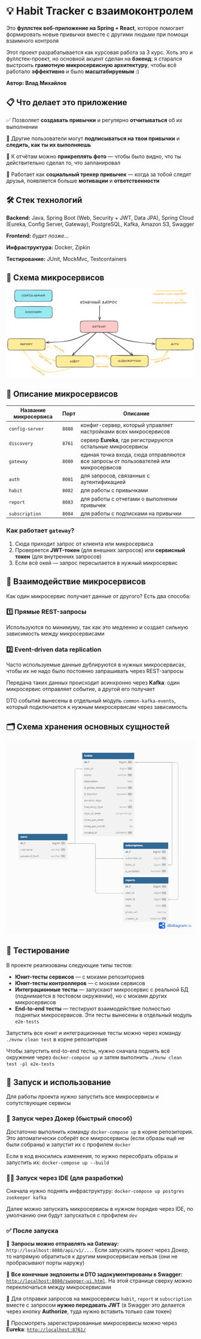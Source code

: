 # 💡 Habit Tracker с взаимоконтролем

Это **фуллстек веб-приложение на Spring + React**, которое помогает формировать новые привычки вместе с другими людьми при помощи взаимного контроля

Этот проект разрабатывается как курсовая работа за 3 курс. Хоть это и фуллстек-проект, но основной акцент сделан на **бэкенд**: я старался выстроить **грамотную микросервисную архитектуру**, чтобы всё работало **эффективно** и было **масштабируемым** :)

**Автор: Влад Михайлов**

## 📋 Что делает это приложение

✅ Позволяет **создавать привычки** и регулярно **отчитываться** об их выполнении

👀 Другие пользователи могут **подписываться на твои привычки** и **следить, как ты их выполняешь**

📸 К отчётам можно **прикреплять фото** — чтобы было видно, что ты действительно сделал то, что запланировал

🤝 Работает как **социальный трекер привычек** — когда за тобой следят друзья, появляется больше **мотивации** и **ответственности**

## 🛠️ Стек технологий

**Backend:** Java, Spring Boot (Web, Security + JWT, Data JPA), Spring Cloud (Eureka, Config Server, Gateway), PostgreSQL, Kafka, Amazon S3, Swagger

**Frontend:** _будет позже..._

**Инфраструктура:** Docker, Zipkin

**Тестирование:** JUnit, MockMvc, Testcontainers

## 📌 Схема микросервисов

![Схема микросервисов](images/microservices.png)

## 🔧 Описание микросервисов

| Название микросервиса | Порт   | Описание                                                                             |
|-----------------------|--------|--------------------------------------------------------------------------------------|
| `config-server`       | `8888` | конфиг-сервер, который управляет настройками всех микросервисов                      |
| `discovery`           | `8761` | сервер **Eureka**, где регистрируются остальные микросервисы                         |
| `gateway`             | `8080` | единая точка входа, сюда отправляются все запросы от пользователей или микросервисов |
| `auth`                | `8081` | для запросов, связанных с аутентификацией                                            |
| `habit`               | `8082` | для работы с привычками                                                              |
| `report`              | `8083` | для работы с отчетами о выполнении привычек                                          |
| `subscription`        | `8084` | для работы с подписками на привычки                                                  |

### Как работает `gateway`?

1. Сюда приходит запрос от клиента или микросервиса
2. Проверяется **JWT-токен** (для внешних запросов) или **сервисный токен** (для внутренних запросов)
3. Если всё окей — запрос пересылается в нужный микросервис

## 🔄 Взаимодействие микросервисов

Как один микросервис получает данные от другого? Есть два способа:

### 1️⃣ **Прямые REST-запросы**

Используются по минимуму, так как это медленно и создает сильную зависимость между микросервисами

### 2️⃣ **Event-driven data replication**

Часто используемые данные дублируются в нужных микросервисах, чтобы их не надо было постоянно запрашивать через REST-запросы

Передача таких данных происходит асинхронно через **Kafka**: один микросервис отправляет событие, а другой его получает

DTO событий вынесены в отдельный модуль `common-kafka-events`, который подключается к нужным микросервисам через зависимость

## 🗂️ Схема хранения основных сущностей

![Схема хранения сущностей](images/entities.png)

## 🧪 Тестирование

В проекте реализованы следующие типы тестов:

- **Юнит-тесты сервисов** — с моками репозиториев
- **Юнит-тесты контроллеров** — с моками сервисов
- **Интеграционные тесты** — запускают микросервис с реальной БД (поднимается в тестовом окружении), но с моками других микросервисов
- **End-to-end тесты** — тестируют взаимодействие полностью поднятых микросервисов. Эти тесты вынесены в отдельный модуль `e2e-tests`

Запустить все юнит и интеграционные тесты можно через команду `./mvnw clean test` в корне репозитория

Чтобы запустить end-to-end тесты, нужно сначала поднять всё окружение через `docker-compose up` и затем выполнить `./mvnw clean test -pl e2e-tests`

## 🚀 Запуск и использование

Для работы проекта нужно запустить все микросервисы и сопутствующие сервисы

### 🐳 Запуск через Докер (быстрый способ)

Достаточно выполнить команду `docker-compose up` в корне репозитория. Это автоматически соберёт все микросервисы (если образы ещё не были собраны) и запустит их с профилем `docker`

Если в код вносились изменения, то нужно пересобрать образы и запустить их: `docker-compose up --build`

### 🧑‍💻 Запуск через IDE (для разработки)

Сначала нужно поднять инфраструктуру: `docker-compose up postgres zookeeper kafka`

Далее можно запускать микросервисы в нужном порядке через IDE, по умолчанию они будут запускаться с профилем `dev`

### ✅ После запуска

🔹 **Запросы можно отправлять на Gateway:** `http://localhost:8080/api/v1/...`. Если запускать проект через Докер, то напрямую обратиться к другим микросервисам нельзя (они не пробрасывают порты наружу)

🔹 **Все конечные эндпоинты и DTO задокументированы в Swagger:** [`http://localhost:8080/swagger-ui.html`](http://localhost:8080/swagger-ui.html). На этой странице сверху можно переключаться между микросервисами

🔹 Для отправки запросов на микросервисы `habit`, `report` и `subscription` вместе с запросом **нужно передавать JWT** (в Swagger это делается через кнопку **Authorize**, туда нужно вставить только сам токен)

🔹 Просмотреть зарегистрированные микросервисы можно через **Eureka**: [`http://localhost:8761/`](http://localhost:8761/)

[//]: # (Как просмотреть трассировку через Зипкин)